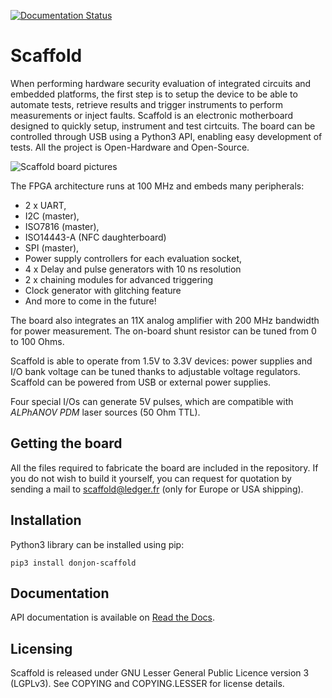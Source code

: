 [![Documentation Status](https://readthedocs.org/projects/donjonscaffold/badge/?version=latest)](https://donjonscaffold.readthedocs.io/en/latest/?badge=latest)

# Scaffold

When performing hardware security evaluation of integrated circuits and embedded
platforms, the first step is to setup the device to be able to automate tests,
retrieve results and trigger instruments to perform measurements or inject
faults. Scaffold is an electronic motherboard designed to quickly setup,
instrument and test cirtcuits. The board can be controlled through USB using a
Python3 API, enabling easy development of tests. All the project is
Open-Hardware and Open-Source.

![Scaffold board pictures](docs/pictures/board-anim.gif)

The FPGA architecture runs at 100 MHz and embeds many peripherals:

- 2 x UART,
- I2C (master),
- ISO7816 (master),
- ISO14443-A (NFC daughterboard)
- SPI (master),
- Power supply controllers for each evaluation socket,
- 4 x Delay and pulse generators with 10 ns resolution
- 2 x chaining modules for advanced triggering
- Clock generator with glitching feature
- And more to come in the future!

The board also integrates an 11X analog amplifier with 200 MHz bandwidth for
power measurement. The on-board shunt resistor can be tuned from 0 to
100 Ohms.

Scaffold is able to operate from 1.5V to 3.3V devices: power supplies and I/O
bank voltage can be tuned thanks to adjustable voltage regulators. Scaffold can
be powered from USB or external power supplies.

Four special I/Os can generate 5V pulses, which are compatible with
*ALPhANOV PDM* laser sources (50 Ohm TTL).

## Getting the board

All the files required to fabricate the board are included in the repository.
If you do not wish to build it yourself, you can request for quotation by
sending a mail to scaffold@ledger.fr (only for Europe or USA shipping).

## Installation

Python3 library can be installed using pip:

    pip3 install donjon-scaffold

## Documentation

API documentation is available on [Read the Docs](https://donjonscaffold.readthedocs.io).

## Licensing

Scaffold is released under GNU Lesser General Public Licence version 3 (LGPLv3).
See COPYING and COPYING.LESSER for license details.

